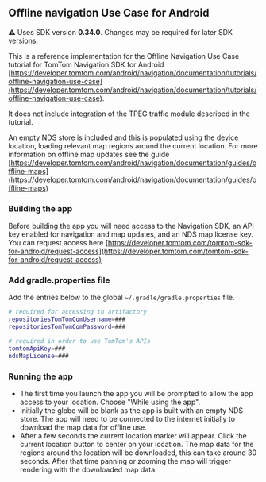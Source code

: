 ## Offline navigation Use Case for Android ##

:warning: Uses SDK version **0.34.0**. Changes may be required for later SDK versions.

This is a reference implementation for the Offline Navigation Use Case tutorial for TomTom Navigation SDK for Android [https://developer.tomtom.com/android/navigation/documentation/tutorials/offline-navigation-use-case](https://developer.tomtom.com/android/navigation/documentation/tutorials/offline-navigation-use-case).

It does not include integration of the TPEG traffic module described in the tutorial.

An empty NDS store is included and this is populated using the device location, loading relevant map regions around the current location. For more information on offline map updates see the guide [https://developer.tomtom.com/android/navigation/documentation/guides/offline-maps](https://developer.tomtom.com/android/navigation/documentation/guides/offline-maps)

### Building the app ###

Before building the app you will need access to the Navigation SDK, an API key enabled for navigation and map updates, and an NDS map license key. You can request access here [https://developer.tomtom.com/tomtom-sdk-for-android/request-access](https://developer.tomtom.com/tomtom-sdk-for-android/request-access)

### Add gradle.properties file
Add the entries below to the global `~/.gradle/gradle.properties` file.

```bash
# required for accessing to artifactory
repositoriesTomTomComUsername=###
repositoriesTomTomComPassword=###

# required in order to use TomTom's APIs
tomtomApiKey=###
ndsMapLicense=###
```

### Running the app ###
- The first time you launch the app you will be prompted to allow the app access to your location. Choose "While using the app".
- Initially the globe will be blank as the app is built with an empty NDS store. The app will need to be connected to the internet initially to download the map data for offline use.
- After a few seconds the current location marker will appear. Click the current location button to center on your location. The map data for the regions around the location will be downloaded, this can take around 30 seconds. After that time panning or zooming the map will trigger rendering with the downloaded map data.